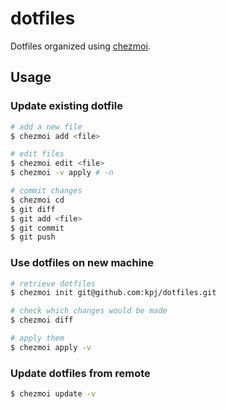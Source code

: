 # dotfiles

Dotfiles organized using [chezmoi](https://www.chezmoi.io/).


## Usage

### Update existing dotfile

```bash
# add a new file
$ chezmoi add <file>

# edit files
$ chezmoi edit <file>
$ chezmoi -v apply # -n

# commit changes
$ chezmoi cd
$ git diff
$ git add <file>
$ git commit
$ git push
```

### Use dotfiles on new machine

```bash
# retrieve dotfiles
$ chezmoi init git@github.com:kpj/dotfiles.git

# check which changes would be made
$ chezmoi diff

# apply them
$ chezmoi apply -v
```

### Update dotfiles from remote

```bash
$ chezmoi update -v
```
